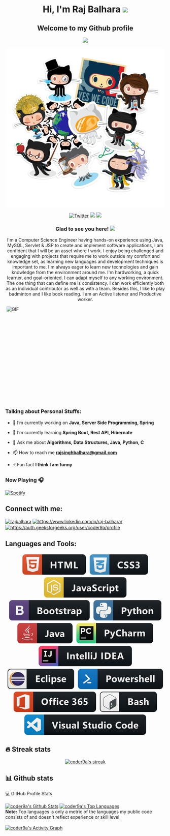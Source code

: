 <h1 align="center">Hi, I'm Raj Balhara <img src="https://media.giphy.com/media/hvRJCLFzcasrR4ia7z/giphy.gif" width="28"></h1>
<h2 align="center">Welcome to my Github profile</h2>

<p align="center"> <img src="https://readme-typing-svg.herokuapp.com?color=F70000&center=true&lines=Think%2C+Share+%26+Grow;Full+Stack+Java+Developer"> </p>

<p align="center"> <img alt="GIF" src="img/git.jpg" width="500" height="500" /> </p>


<!-- Badges template - https://github.com/badges/shields -->
<p align="center">
  <a href="https://twitter.com/RajBalhara"><img alt="Twitter" title="Twitter" src="https://img.shields.io/badge/-Twitter-1DA1F2?style=for-the-badge&logo=twitter&logoColor=white"/></a>
  <a href="https://www.linkedin.com/in/raj-balhara/" alt="LinkedIn">
    <img src="https://img.shields.io/badge/LinkedIn-0077B5?style=for-the-badge&logo=linkedin&logoColor=white"/></a>
  <a href="https://github.com/coder9a"> <img src="https://img.shields.io/badge/GitHub-100000?style=for-the-badge&logo=github&logoColor=white"></a>
</p>
<h3 align="center"> Glad to see you here! <img src="https://komarev.com/ghpvc/?username=coder9a&label=Profile%20views&color=0e75b6&style=flat"> </h3> 
<p align="center">I'm a Computer Science Engineer having hands-on experience using Java, MySQL, Servlet & JSP to create and implement software applications, I am confident that I will be an asset where I work. I enjoy being challenged and engaging with projects that require me to work outside my comfort and knowledge set, as learning new languages and development techniques is important to me. I'm always eager to learn new technologies and gain knowledge from the environment around me. I'm hardworking, a quick learner, and goal-oriented. I can adapt myself to any working environment. The one thing that can define me is consistency. I can work efficiently both as an individual contributor as well as with a team. Besides this, I like to play badminton and I like book reading. I am an Active listener and Productive worker.</p>

<img align="right" alt="GIF" src="https://media.giphy.com/media/YjRhfUvAnVk5PV6FFq/giphy.gif?raw=true" width="500" height="320" />
<p align="right">
<h3>Talking about Personal Stuffs:</h3></p>

- 🔭 I’m currently working on **Java, Server Side Programming, Spring**

- 🌱 I’m currently learning **Spring Boot, Rest API, Hibernate**

- 💬 Ask me about **Algorithms, Data Structures, Java, Python, C**

- 📫 How to reach me **rajsinghbalhara@gmail.com**

- ⚡ Fun fact **I think I am funny**

### Now Playing 🎧

[![Spotify](https://now-playing-codestackr.vercel.app/api/spotify-playing)](https://open.spotify.com/user/codestackr)

## Connect with me:
<p align="left">
<a href="https://twitter.com/rajbalhara" target="blank"><img align="center" src="https://raw.githubusercontent.com/rahuldkjain/github-profile-readme-generator/master/src/images/icons/Social/twitter.svg" alt="rajbalhara" height="30" width="40" /></a>
<a href="https://linkedin.com/in/https://www.linkedin.com/in/raj-balhara/" target="blank"><img align="center" src="https://raw.githubusercontent.com/rahuldkjain/github-profile-readme-generator/master/src/images/icons/Social/linked-in-alt.svg" alt="https://www.linkedin.com/in/raj-balhara/" height="30" width="40" /></a>
<a href="https://auth.geeksforgeeks.org/user/https://auth.geeksforgeeks.org/user/coder9a/profile" target="blank"><img align="center" src="https://raw.githubusercontent.com/rahuldkjain/github-profile-readme-generator/master/src/images/icons/Social/geeks-for-geeks.svg" alt="https://auth.geeksforgeeks.org/user/coder9a/profile" height="30" width="40" /></a>
</p>

## Languages and Tools:

<p align="center">
  <!-- For more icons please follow  https://github.com/MikeCodesDotNET/ColoredBadges -->
  <img src="https://raw.githubusercontent.com/8bithemant/8bithemant/master/svg/dev/languages/html.svg" alt="html" style="vertical-align:top; margin:4px">    
  <img src="https://raw.githubusercontent.com/MikeCodesDotNET/ColoredBadges/master/svg/dev/languages/css3.svg" alt="csharp" style="vertical-align:top; margin:4px">
  <img src="https://raw.githubusercontent.com/8bithemant/8bithemant/master/svg/dev/languages/js.svg" alt="js" style="vertical-align:top; margin:4px">
  <img src="https://github.com/MikeCodesDotNET/ColoredBadges/raw/master/svg/dev/frameworks/bootstrap.svg" alt="js" style="vertical-align:top; margin:4px">
  <img src="https://raw.githubusercontent.com/MikeCodesDotNET/ColoredBadges/master/svg/dev/languages/python.svg" alt="react" style="vertical-align:top; margin:4px">
  <img src="https://raw.githubusercontent.com/MikeCodesDotNET/ColoredBadges/master/svg/dev/languages/java.svg" alt="vue" style="vertical-align:top; margin:4px">
  <img src="https://github.com/MikeCodesDotNET/ColoredBadges/raw/master/svg/dev/tools/jetbrains_pycharm.svg" alt="cloud" style="vertical-align:top; margin:4px">
  <img src="https://github.com/MikeCodesDotNET/ColoredBadges/raw/master/svg/dev/tools/jetbrains_intellij.svg" alt="datascience" style="vertical-align:top; margin:4px">
  <img src="https://github.com/MikeCodesDotNET/ColoredBadges/raw/master/svg/dev/tools/eclipse.svg" alt="gcp" style="vertical-align:top; margin:4px">
  <img src="https://github.com/MikeCodesDotNET/ColoredBadges/raw/master/svg/dev/tools/powershell.svg" alt="gcp" style="vertical-align:top; margin:4px">
  <img src="https://github.com/MikeCodesDotNET/ColoredBadges/raw/master/svg/dev/services/office_365.svg" alt="npm" style="vertical-align:top; margin:4px">
  <img src="https://raw.githubusercontent.com/8bithemant/8bithemant/master/svg/dev/tools/bash.svg" alt="bash" style="vertical-align:top; margin:4px">
  <img src="https://raw.githubusercontent.com/8bithemant/8bithemant/master/svg/dev/tools/visualstudio_code.svg" alt="vscode" style="vertical-align:top; margin:4px">
</p>

## 🔥 Streak stats

<!-- GitHub Readme Streak Stats - https://github.com/DenverCoder1/github-readme-streak-stats -->
<p align="center">
  <a href="https://github.com/coder9a/github-readme-streak-stats">
    <img title="🔥 Get streak stats for your profile at git.io/streak-stats" alt="coder9a's streak" src="https://github-readme-streak-stats.herokuapp.com/?user=coder9a&theme=monokai-metallian&hide_border=true"/>
  </a>
</p>

## 📊 Github stats

<!-- https://github.com/anuraghazra/github-readme-stats -->

  <summary>💻 GitHub Profile Stats</summary>
  <br/>
    <a href="https://github.com/anuraghazra/github-readme-stats"><img alt="coder9a's Github Stats" src="https://github-readme-stats.vercel.app/api?username=coder9a&show_icons=true&count_private=true&theme=react&hide_border=true&bg_color=1F222E&title_color=F85D7F&icon_color=F8D866" height="192px"/></a>
  <a href="https://github.com/anuraghazra/github-readme-stats"><img alt="coder9a's Top Languages" src="https://github-readme-stats.vercel.app/api/top-langs/?username=coder9a&langs_count=8&layout=compact&theme=react&hide_border=true&bg_color=1F222E&title_color=F85D7F&icon_color=F8D866" height="192px"/></a>
  <br/>
  <b>Note:</b> Top languages is only a metric of the languages my public code consists of and doesn't reflect experience or skill level.
<br><br>
<!-- https://github.com/ashutosh00710/github-readme-activity-graph -->
<a href="https://github.com/ashutosh00710/github-readme-activity-graph"><img alt="coder9a's Activity Graph" src="https://activity-graph.herokuapp.com/graph?username=coder9a&bg_color=1F222E&color=F8D866&line=F85D7F&point=FFFFFF&hide_border=true" /></a>

